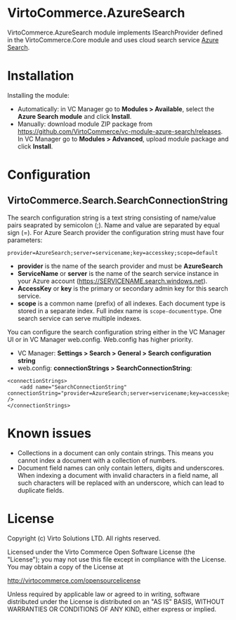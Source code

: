﻿# VirtoCommerce.AzureSearch
VirtoCommerce.AzureSearch module implements ISearchProvider defined in the VirtoCommerce.Core module and uses cloud search service <a href="https://azure.microsoft.com/en-us/services/search/" target="_blank">Azure Search</a>.

# Installation
Installing the module:
* Automatically: in VC Manager go to **Modules > Available**, select the **Azure Search module** and click **Install**.
* Manually: download module ZIP package from https://github.com/VirtoCommerce/vc-module-azure-search/releases. In VC Manager go to **Modules > Advanced**, upload module package and click **Install**.

# Configuration
## VirtoCommerce.Search.SearchConnectionString
The search configuration string is a text string consisting of name/value pairs seaprated by semicolon (;). Name and value are separated by equal sign (=).
For Azure Search provider the configuration string must have four parameters:
```
provider=AzureSearch;server=servicename;key=accesskey;scope=default
```
* **provider** is the name of the search provider and must be **AzureSearch**
* **ServiceName** or **server** is the name of the search service instance in your Azure account (https://SERVICENAME.search.windows.net).
* **AccessKey** or **key** is the primary or secondary admin key for this search service.
* **scope** is a common name (prefix) of all indexes. Each document type is stored in a separate index. Full index name is `scope-documenttype`. One search service can serve multiple indexes.

You can configure the search configuration string either in the VC Manager UI or in VC Manager web.config. Web.config has higher priority.
* VC Manager: **Settings > Search > General > Search configuration string**
* web.config: **connectionStrings > SearchConnectionString**:
```
<connectionStrings>
    <add name="SearchConnectionString" connectionString="provider=AzureSearch;server=servicename;key=accesskey;scope=default" />
</connectionStrings>
```

# Known issues
* Collections in a document can only contain strings. This means you cannot index a document with a collection of numbers.
* Document field names can only contain letters, digits and underscores. When indexing a document with invalid characters in a field name, all such characters will be replaced with an underscore, which can lead to duplicate fields.

# License
Copyright (c) Virto Solutions LTD. All rights reserved.

Licensed under the Virto Commerce Open Software License (the "License"); you
may not use this file except in compliance with the License. You may
obtain a copy of the License at

http://virtocommerce.com/opensourcelicense

Unless required by applicable law or agreed to in writing, software
distributed under the License is distributed on an "AS IS" BASIS,
WITHOUT WARRANTIES OR CONDITIONS OF ANY KIND, either express or
implied.
